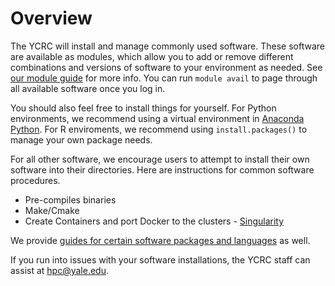 # Overview

The YCRC will install and manage commonly used software. These software are available as modules, which allow you to add or remove different combinations and versions of software to your environment as needed. See [our module guide](modules) for more info. You can run `module avail` to page through all available software once you log in.

You should also feel free to install things for yourself. For Python environments, we recommend using a virtual environment in [Anaconda Python](guides/conda.md). For R enviroments, we recommend using `install.packages()` to manage your own package needs.

For all other software, we encourage users to attempt to install their own software into their directories. Here are instructions for common software procedures.

- Pre-compiles binaries
- Make/Cmake
- Create Containers and port Docker to the clusters - [Singularity](guides/singularity.md)

We provide [guides for certain software packages and languages](guides) as well.

If you run into issues with your software installations, the YCRC staff can assist at hpc@yale.edu.


